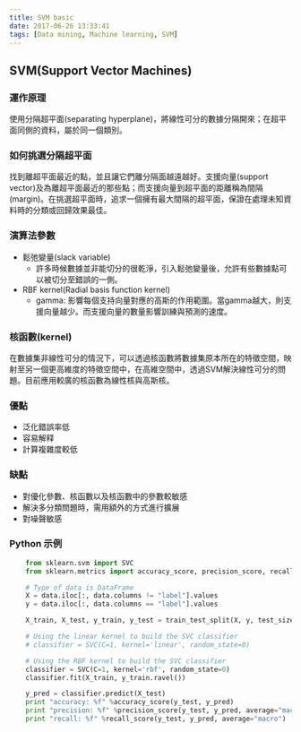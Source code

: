 ```yaml
---
title: SVM basic
date: 2017-06-26 13:33:41
tags: [Data mining, Machine learning, SVM]
---
```

## SVM(Support Vector Machines)

### 運作原理
使用分隔超平面(separating hyperplane)，將線性可分的數據分隔開來；在超平面同側的資料，屬於同一個類別。

### 如何挑選分隔超平面
找到離超平面最近的點，並且讓它們離分隔面越遠越好。支援向量(support vector)及為離超平面最近的那些點；而支援向量到超平面的距離稱為間隔(margin)。在挑選超平面時，追求一個擁有最大間隔的超平面，保證在處理未知資料時的分類或回歸效果最佳。

### 演算法參數
- 鬆弛變量(slack variable)
    - 許多時候數據並非能切分的很乾淨，引入鬆弛變量後，允許有些數據點可以被切分至錯誤的一側。
- RBF kernel(Radial basis function kernel)
    - gamma: 影響每個支持向量對應的高斯的作用範圍。當gamma越大，則支援向量越少。而支援向量的數量影響訓練與預測的速度。


### 核函數(kernel)
在數據集非線性可分的情況下，可以透過核函數將數據集原本所在的特徵空間，映射至另一個更高維度的特徵空間中，在高維空間中，透過SVM解決線性可分的問題。目前應用較廣的核函數為線性核與高斯核。


### 優點
- 泛化錯誤率低
- 容易解释
- 計算複雜度較低


### 缺點
- 對優化參數、核函數以及核函數中的參數較敏感
- 解決多分類問題時，需用額外的方式進行擴展
- 對噪聲敏感


### Python 示例
```python
    from sklearn.svm import SVC
    from sklearn.metrics import accuracy_score, precision_score, recall_score

    # Type of data is DataFrame
    X = data.iloc[:, data.columns != "label"].values
    y = data.iloc[:, data.columns == "label"].values

    X_train, X_test, y_train, y_test = train_test_split(X, y, test_size=0.3, random_state=0)

    # Using the linear kernel to build the SVC classifier
    # classifier = SVC(C=1, kernel='linear', random_state=0)

    # Using the RBF kernel to build the SVC classifier
    classifier = SVC(C=1, kernel='rbf', random_state=0)
    classifier.fit(X_train, y_train.ravel())

    y_pred = classifier.predict(X_test)
    print "accuracy: %f" %accuracy_score(y_test, y_pred)
    print "precision: %f" %precision_score(y_test, y_pred, average="macro")
    print "recall: %f" %recall_score(y_test, y_pred, average="macro")
```
